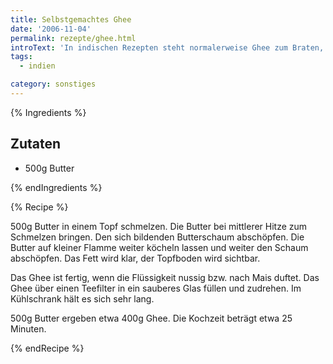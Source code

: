 ```yaml
---
title: Selbstgemachtes Ghee
date: '2006-11-04'
permalink: rezepte/ghee.html
introText: 'In indischen Rezepten steht normalerweise Ghee zum Braten, kein Öl. Als Ersatz wird oft Butterschmalz enpfohlen, was eine gute Empfehlung ist. In Asia-Läden kann man oft auch Ghee kaufen, aber ich fand meist den Duft dieser Produkte nicht besonders angenehm. Deshalb war ich froh, in einem Ayurveda-Kochkurs die Herstellung eigenen Ghees kennengelernt zu haben. Man braucht nur ein wenig Zeit.'
tags:
  - indien

category: sonstiges
---
```


{% Ingredients %}

## Zutaten

- 500g Butter

{% endIngredients %}

{% Recipe %}

500g Butter in einem Topf schmelzen. Die Butter bei mittlerer Hitze zum Schmelzen bringen. Den sich bildenden Butterschaum abschöpfen. Die Butter auf kleiner Flamme weiter köcheln lassen und weiter den Schaum abschöpfen. Das Fett wird klar, der Topfboden wird sichtbar.

Das Ghee ist fertig, wenn die Flüssigkeit nussig bzw. nach Mais duftet. Das Ghee über einen Teefilter in ein sauberes Glas füllen und zudrehen. Im Kühlschrank hält es sich sehr lang.

500g Butter ergeben etwa 400g Ghee. Die Kochzeit beträgt etwa 25 Minuten.

{% endRecipe %}

